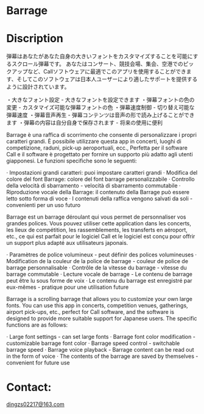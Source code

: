 # Barrage

# Discription
弾幕はあなたがあなた自身の大きいフォントをカスタマイズすることを可能にするスクロール弾幕です。 あなたはコンサート、競技会場、集会、空港でのピックアップなど、Callソフトウェアに最適でこのアプリを使用することができます、そしてこのソフトウェアは日本人ユーザーにより適したサポートを提供するように設計されています。

・大きなフォント設定 - 大きなフォントを設定できます
・弾幕フォントの色の変更 - カスタマイズ可能な弾幕フォントの色
・弾幕速度制御 - 切り替え可能な弾幕速度
・弾幕音声再生 - 弾幕コンテンツは音声の形で読み上げることができます
・弾幕の内容は自分自身で保存されます - 将来の使用に便利

Barrage è una raffica di scorrimento che consente di personalizzare i propri caratteri grandi. È possibile utilizzare questa app in concerti, luoghi di competizione, raduni, pick-up aeroportuali, ecc., Perfetta per il software Call e il software è progettato per fornire un supporto più adatto agli utenti giapponesi. Le funzioni specifiche sono le seguenti:

· Impostazioni grandi caratteri: puoi impostare caratteri grandi
· Modifica del colore del font Barrage: colore del font barrage personalizzabile
· Controllo della velocità di sbarramento - velocità di sbarramento commutabile
· Riproduzione vocale della Barrage: il contenuto della Barrage può essere letto sotto forma di voce
· I contenuti della raffica vengono salvati da soli - convenienti per un uso futuro

Barrage est un barrage déroulant qui vous permet de personnaliser vos grandes polices. Vous pouvez utiliser cette application dans les concerts, les lieux de compétition, les rassemblements, les transferts en aéroport, etc., ce qui est parfait pour le logiciel Call et le logiciel est conçu pour offrir un support plus adapté aux utilisateurs japonais.

· Paramètres de police volumineux - peut définir des polices volumineuses
· Modification de la couleur de la police de barrage - couleur de police de barrage personnalisable
· Contrôle de la vitesse du barrage - vitesse du barrage commutable
· Lecture vocale de barrage - Le contenu de barrage peut être lu sous forme de voix
· Le contenu du barrage est enregistré par eux-mêmes - pratique pour une utilisation future

Barrage is a scrolling barrage that allows you to customize your own large fonts. You can use this app in concerts, competition venues, gatherings, airport pick-ups, etc., perfect for Call software, and the software is designed to provide more suitable support for Japanese users. The specific functions are as follows:

· Large font settings - can set large fonts
· Barrage font color modification - customizable barrage font color
· Barrage speed control - switchable barrage speed
· Barrage voice playback - Barrage content can be read out in the form of voice
· The contents of the barrage are saved by themselves - convenient for future use

# Contact:
dingzs02217@163.com
